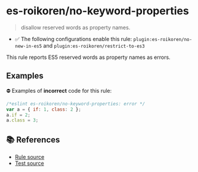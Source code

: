 # es-roikoren/no-keyword-properties
> disallow reserved words as property names.

- ✅ The following configurations enable this rule: `plugin:es-roikoren/no-new-in-es5` and `plugin:es-roikoren/restrict-to-es3`

This rule reports ES5 reserved words as property names as errors.

## Examples

⛔ Examples of **incorrect** code for this rule:

```js
/*eslint es-roikoren/no-keyword-properties: error */
var a = { if: 1, class: 2 };
a.if = 2;
a.class = 3;
```

## 📚 References

- [Rule source](https://github.com/roikoren755/eslint-plugin-es/blob/v3.0.1/src/rules/no-keyword-properties.ts)
- [Test source](https://github.com/roikoren755/eslint-plugin-es/blob/v3.0.1/tests/src/rules/no-keyword-properties.ts)

